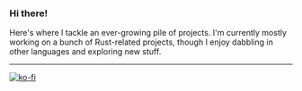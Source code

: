 ### Hi there!

Here's where I tackle an ever-growing pile of projects. I'm currently mostly working on a bunch of Rust-related projects, though
I enjoy dabbling in other languages and exploring new stuff.

---

[![ko-fi](https://img.shields.io/badge/Ko--fi-FF5E5B?style=for-the-badge&logo=ko-fi&logoColor=white)](https://ko-fi.com/clementtsang)
